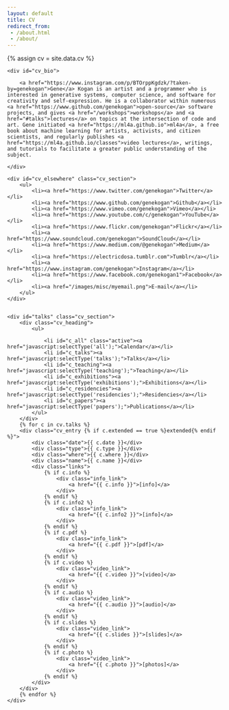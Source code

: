 ```yaml
---
layout: default
title: CV
redirect_from: 
 - /about.html
 - /about/
---
```


{% assign cv = site.data.cv %}

<div id="about">

	<div id="cv_bio">
		
		<a href="https://www.instagram.com/p/BTOrppKgdzk/?taken-by=genekogan">Gene</a> Kogan is an artist and a programmer who is interested in generative systems, computer science, and software for creativity and self-expression. He is a collaborator within numerous <a href="https://www.github.com/genekogan">open-source</a> software projects, and gives <a href="/workshops">workshops</a> and <a href="#talks">lectures</a> on topics at the intersection of code and art. Gene initiated <a href="https://ml4a.github.io">ml4a</a>, a free book about machine learning for artists, activists, and citizen scientists, and regularly publishes <a href="https://ml4a.github.io/classes">video lectures</a>, writings, and tutorials to facilitate a greater public understanding of the subject.
		
	</div>	

	<div id="cv_elsewhere" class="cv_section">
		<ul>
			<li><a href="https://www.twitter.com/genekogan">Twitter</a></li>
			<li><a href="https://www.github.com/genekogan">Github</a></li>
			<li><a href="https://www.vimeo.com/genekogan">Vimeo</a></li>
			<li><a href="https://www.youtube.com/c/genekogan">YouTube</a></li>
			<li><a href="https://www.flickr.com/genekogan">Flickr</a></li>
			<li><a href="https://www.soundcloud.com/genekogan">SoundCloud</a></li>
			<li><a href="https://www.medium.com/@genekogan">Medium</a></li>
			<li><a href="https://electricdosa.tumblr.com">Tumblr</a></li>
			<li><a href="https://www.instagram.com/genekogan">Instagram</a></li>
			<li><a href="https://www.facebook.com/genekogan1">Facebook</a></li>
			<li><a href="/images/misc/myemail.png">E-mail</a></li>
	    </ul>
	</div>


	<div id="talks" class="cv_section">
		<div class="cv_heading">
			<ul>
				
				<li id="c_all" class="active"><a href="javascript:selectType('all');">Calendar</a></li>
				<li id="c_talks"><a href="javascript:selectType('talks');">Talks</a></li>
				<li id="c_teaching"><a href="javascript:selectType('teaching');">Teaching</a></li>
				<li id="c_exhibitions"><a href="javascript:selectType('exhibitions');">Exhibitions</a></li>
				<li id="c_residencies"><a href="javascript:selectType('residencies');">Residencies</a></li>
				<li id="c_papers"><a href="javascript:selectType('papers');">Publications</a></li>
			</ul>
		</div>
		{% for c in cv.talks %}
		<div class="cv_entry {% if c.extended == true %}extended{% endif %}">
			<div class="date">{{ c.date }}</div>
			<div class="type">{{ c.type }}</div>
			<div class="where">{{ c.where }}</div>
			<div class="name">{{ c.name }}</div>
			<div class="links">
				{% if c.info %}
					<div class="info_link">
						<a href="{{ c.info }}">[info]</a>
					</div>
				{% endif %}
				{% if c.info2 %}
					<div class="info_link">
						<a href="{{ c.info2 }}">[info]</a>
					</div>
				{% endif %}
				{% if c.pdf %}
					<div class="info_link">
						<a href="{{ c.pdf }}">[pdf]</a>
					</div>
				{% endif %}
				{% if c.video %}
					<div class="video_link">
						<a href="{{ c.video }}">[video]</a>
					</div>
				{% endif %}
				{% if c.audio %}
					<div class="video_link">
						<a href="{{ c.audio }}">[audio]</a>
					</div>
				{% endif %}
				{% if c.slides %}
					<div class="video_link">
						<a href="{{ c.slides }}">[slides]</a>
					</div>
				{% endif %}
				{% if c.photo %}
					<div class="video_link">
						<a href="{{ c.photo }}">[photos]</a>
					</div>
				{% endif %}
			</div>
		</div>
		{% endfor %}			
	</div>

<!--
	<div id="education" class="cv_section">
		<div class="cv_heading">Education, grants/awards</div>
		<div class="cv_entry">
			<div class="date">2012-2013</div>
			<div class="where"><a href="http://srishti.ac.in/">Srishti School of Art</a>, Design & Technology, Bangalore, India</div>
			<div class="name">Fulbright Scholarship</div>
			<div class="links"><div class="info_link"><a href="http://www.usief.org.in/2012-2013-USFellows/students/Kogan-Gennady.html">[info]</a></div></div>
		</div>
		<div class="cv_entry">
			<div class="date">2004-2008</div>
			<div class="where"><a href="http://apam.columbia.edu/">Columbia University</a>, New York, NY</div>
			<div class="name">B.S. Applied mathematics</div>
			<div class="links"></div>
		</div>
	</div>
-->

</div>

<script>
	
function displayAllEntries() {
	var d = document.getElementsByClassName("cv_entry extended");
	for(var i = 0; i < d.length; i++){ d[i].style.display = "block"; }
};

function selectType(selectedType) {
	document.getElementById("c_all").className = '';
	document.getElementById("c_talks").className = '';
	document.getElementById("c_teaching").className = '';
	document.getElementById("c_exhibitions").className = '';
	document.getElementById("c_residencies").className = '';
	document.getElementById("c_papers").className = '';

	var types = ['talk', 'interview', 'podcast', 'workshop', 'class', 'installation', 'exhibition', 'performance', 'residency', 'paper'];
	if (selectedType == 'all') {
		document.getElementById("c_all").className = 'active';
	} else if (selectedType == 'talks') {
		types = ['talk', 'interview', 'podcast'];
		document.getElementById("c_talks").className = 'active';
	} else if (selectedType == 'teaching') {
		types = ['workshop', 'class'];
		document.getElementById("c_teaching").className = 'active';
	} else if (selectedType == 'exhibitions') {
		types = ['installation', 'exhibition', 'performance'];
		document.getElementById("c_exhibitions").className = 'active';
	} else if (selectedType == 'residencies') {
		types = ['residency'];
		document.getElementById("c_residencies").className = 'active';
	} else if (selectedType == 'papers') {
		types = ['paper'];
		document.getElementById("c_papers").className = 'active';
	}
	var d = document.getElementsByClassName("cv_entry");
	for(var i = 0; i < d.length; i++){ 
		if (types.indexOf(d[i].getElementsByClassName("type")[0].textContent) > -1) {
			
			if (d[i].className.split(" ").indexOf("extended") == -1) {
				d[i].style.display = "block";
			}
		} else {
			d[i].style.display = "none";
		}
	}
};

function highlightUpcoming() {
	var today = new Date();
	var d = document.getElementsByClassName("cv_entry");
	for(var i = 0; i < d.length; i++){ 
		var text = d[i].children[0].textContent;
		var split = text.indexOf("-")
		if (split != -1) {
			text = text.substring(0, split);
		}
		var date = new Date(text);
		if (date.getTime() >= today.getTime()) {
			d[i].className += " upcoming";
		}
	}
};

window.onload = function() {
	if (window.location.hash=="#all") {
		displayAllEntries();
	}
	if (window.location.hash=="#teaching") {
		selectType('teaching');
	}
	highlightUpcoming();
};
</script>
